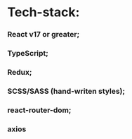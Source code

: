 # Tech-stack:
### React v17 or greater;
### TypeScript;
### Redux;
### SCSS/SASS (hand-writen styles);
### react-router-dom;
### axios